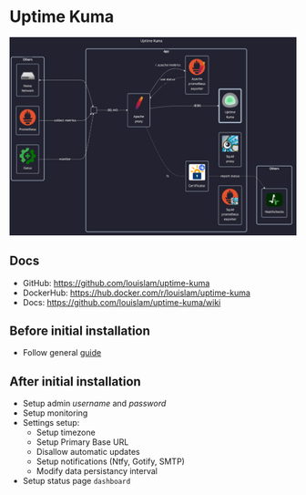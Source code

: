 # Uptime Kuma

![diagram](../../docs/diagrams/out/apps/uptime-kuma.png)

## Docs

- GitHub: <https://github.com/louislam/uptime-kuma>
- DockerHub: <https://hub.docker.com/r/louislam/uptime-kuma>
- Docs: <https://github.com/louislam/uptime-kuma/wiki>

## Before initial installation

- Follow general [guide](../../docs/Checklist%20for%20new%20docker-apps.md)

## After initial installation

- Setup admin _username_ and _password_
- Setup monitoring
- Settings setup:
    - Setup timezone
    - Setup Primary Base URL
    - Disallow automatic updates
    - Setup notifications (Ntfy, Gotify, SMTP)
    - Modify data persistancy interval
- Setup status page `dashboard`
